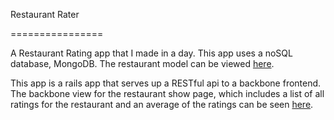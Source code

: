 Restaurant Rater

================

A Restaurant Rating app that I made in a day. This app uses a noSQL database, MongoDB. The restaurant model can be viewed [here](app/models/restaurant.rb).

This app is a rails app that serves up a RESTful api to a backbone frontend. The backbone view for the restaurant show page, which includes a list of all ratings for the restaurant and an average of the ratings can be seen [here](app/assets/javascripts/views/restaurant_show.js). 
